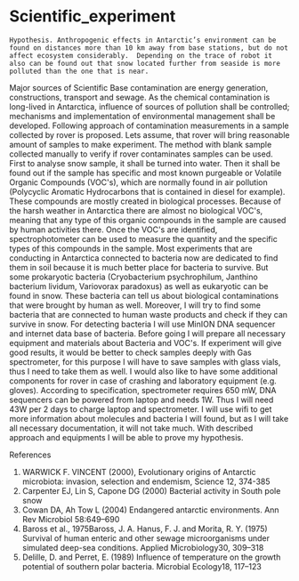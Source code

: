 # Scientific_experiment


    Hypothesis. Anthropogenic effects in Antarctic’s environment can be found on distances more than 10 km away from base stations, but do not affect ecosystem considerably.  Depending on the trace of robot it also can be found out that snow located further from seaside is more polluted than the one that is near.
Major sources of Scientific Base contamination are energy generation, constructions, transport and sewage. As the chemical contamination is long-lived in Antarctica, influence of sources of pollution shall be controlled; mechanisms and implementation of environmental management shall be developed. 
    Following approach of contamination measurements in a sample collected by rover is proposed. Lets assume, that rover will bring reasonable amount of samples to make experiment. The method with blank sample collected manually to verify if rover contaminates samples can be used.  
    First to analyse snow sample, it shall be turned into water. Then it shall be found out if the sample has specific and most known purgeable or Volatile Organic Compounds (VOC's), which are normally found in air pollution (Polycyclic Aromatic Hydrocarbons that is contained in diesel for example). These compounds are mostly created in biological processes. Because of the harsh weather in Antarctica there are almost no biological VOC's, meaning that any type of this organic compounds in the sample are caused by human activities there. Once the VOC's are identified, spectrophotometer can be used to measure the quantity and the specific types of this compounds in the sample.
Most experiments that are conducting in Antarctica connected to bacteria now are dedicated to find them in soil because it is much better place for bacteria to survive. But some prokaryotic bacteria (Cryobacterium psychrophilum, Janthino bacterium lividum, Variovorax paradoxus) as well as eukaryotic can be found in snow. These bacteria can tell us about biological contaminations that were brought by human as well. Moreover, I will try to find some bacteria that are connected to human waste products and check if they can survive in snow. For detecting bacteria I will use MinION DNA sequencer and internet data base of bacteria.
    Before going I will prepare all necessary equipment and materials about Bacteria and VOC's. If experiment will give good results, it would be better to check samples deeply with Gas spectrometer, for this purpose I will have to save samples with glass vials, thus I need to take them as well. I would also like to have some additional components for rover in case of crashing and laboratory equipment (e.g. gloves).
    According to specification, spectrometer requires 650 mW, DNA sequencers can be powered from laptop and needs 1W. Thus I will need 43W per 2 days to charge laptop and spectrometer. I will use wifi to get more information about molecules and bacteria I will found, but as I will take all necessary documentation, it will not take much. 
  With described approach and equipments I will be able to prove my hypothesis. 

References
1.	WARWICK F. VINCENT (2000), Evolutionary origins of Antarctic microbiota: invasion, selection and endemism, Science 12, 374-385
2.	Carpenter EJ, Lin S, Capone DG (2000) Bacterial activity in South pole snow
3.	Cowan DA, Ah Tow L (2004) Endangered antarctic environments. Ann Rev Microbiol 58:649–690
4.	Baross et al., 1975Baross, J. A. Hanus, F. J. and Morita, R. Y. (1975) Survival of human enteric and other sewage microorganisms under simulated deep-sea conditions. Applied Microbiology30, 309–318
5.	Delille, D. and Perret, E. (1989) Influence of temperature on the growth potential of southern polar bacteria. Microbial Ecology18, 117–123



